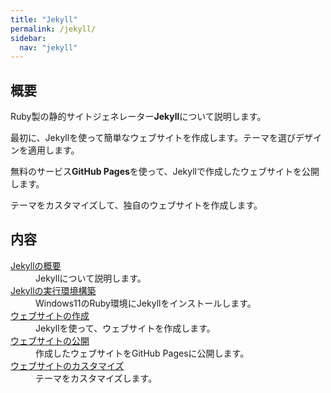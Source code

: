 ```yaml
---
title: "Jekyll"
permalink: /jekyll/
sidebar:
  nav: "jekyll"
---
```

## 概要
Ruby製の静的サイトジェネレーター**Jekyll**について説明します。

最初に、Jekyllを使って簡単なウェブサイトを作成します。テーマを選びデザインを適用します。

無料のサービス**GitHub Pages**を使って、Jekyllで作成したウェブサイトを公開します。

テーマをカスタマイズして、独自のウェブサイトを作成します。

## 内容

<dl>
  <dt><a href="/archives/jekyll/about-jekyll/">Jekyllの概要</a></dt>
  <dd>Jekyllについて説明します。</dd>
  <dt><a href="/archives/jekyll/create-jekyll-environment/">Jekyllの実行環境構築</a></dt>
  <dd>Windows11のRuby環境にJekyllをインストールします。</dd>
  <dt><a href="/archives/jekyll/create-website/">ウェブサイトの作成</a></dt>
  <dd>Jekyllを使って、ウェブサイトを作成します。</dd>
  <dt><a href="/archives/jekyll/publish-website/">ウェブサイトの公開</a></dt>
  <dd>作成したウェブサイトをGitHub Pagesに公開します。</dd>
  <dt><a href="/archives/jekyll/customize-website/">ウェブサイトのカスタマイズ</a></dt>
  <dd>テーマをカスタマイズします。</dd>
</dl>
